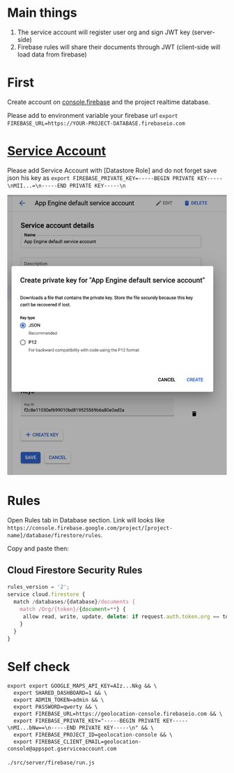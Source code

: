 # Main things

1. The service account will register user org and sign JWT key (server-side)
2. Firebase rules will share their documents through JWT (client-side will load data from firebase)

# First

Create account on [console.firebase](https://console.firebase.google.com/) and the project realtime database.

Please add to environment variable your firebase url `export FIREBASE_URL=https://YOUR-PROJECT-DATABASE.firebaseio.com`

# [Service Account](https://console.cloud.google.com/iam-admin/serviceaccounts?authuser=0)

Please add Service Account with [Datastore Role] and do not forget save json his key as `export FIREBASE_PRIVATE_KEY=-----BEGIN PRIVATE KEY-----\nMII...=\n-----END PRIVATE KEY-----\n`

![Service Account](./service-account.png)

# Rules

Open Rules tab in Database section. Link will looks like
`https://console.firebase.google.com/project/[project-name]/database/firestore/rules`.

Copy and paste then:

## Cloud Firestore Security Rules

```js
rules_version = '2';
service cloud.firestore {
  match /databases/{database}/documents {
    match /Org/{token}/{document=**} {
     allow read, write, update, delete: if request.auth.token.org == token;
    }
  }
}
```

# Self check

```
export export GOOGLE_MAPS_API_KEY=AIz...Nkg && \
  export SHARED_DASHBOARD=1 && \
  export ADMIN_TOKEN=admin && \
  export PASSWORD=qwerty && \
  export FIREBASE_URL=https://geolocation-console.firebaseio.com && \
  export FIREBASE_PRIVATE_KEY="-----BEGIN PRIVATE KEY-----\nMI...bNw==\n-----END PRIVATE KEY-----\n" && \
  export FIREBASE_PROJECT_ID=geolocation-console && \
  export FIREBASE_CLIENT_EMAIL=geolocation-console@appspot.gserviceaccount.com

./src/server/firebase/run.js
```